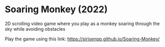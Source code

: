 # Soaring Monkey (2022)
2D scrolling video game where you play as a monkey soaring through the sky while avoiding obstacles

Play the game using this link: https://sirisenpp.github.io/Soaring-Monkey/
